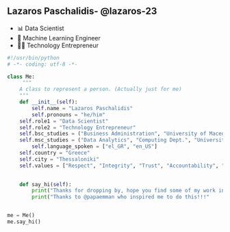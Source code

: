 ## Lazaros Paschalidis- @lazaros-23
- 📊 Data Scientist
- 🧠 Machine Learning Engineer
- 👨‍💻 Technology Entrepreneur

```python
#!/usr/bin/python
# -*- coding: utf-8 -*-

class Me:
     """
    A class to represent a person. (Actually just for me)
    """
    def __init__(self):
        self.name = "Lazaros Paschalidis"
        self.pronouns = "he/him"
	self.role1 = "Data Scientist"
	self.role2 = "Technology Entrepreneur"
	self.bsc_studies = ("Business Administration", "University of Macedonia")
	self.msc_studies = ("Data Analytics", "Computing Dept.", "University of Portsmouth")
        self.language_spoken = ["el_GR", "en_US"]
	self.country = "Greece"
	self.city = "Thessaloniki"
	self.values = ["Respect", "Integrity", "Trust", "Accountability", "Passion", "Innovation", "Quality", "Teamwork", "Leadership", "Constant Improvement", "Continuous Learning"]
				

    def say_hi(self):
        print("Thanks for dropping by, hope you find some of my work interesting. \n I'll be happy to connect with you on Social Media!")
        print("Thanks to @papaemman who inspired me to do this!!!" 


me = Me()
me.say_hi()
```

<br>

<!---
lazaros-23/lazaros-23 is a ✨ special ✨ repository because its `README.md` (this file) appears on your GitHub profile.
You can click the Preview link to take a look at your changes.
--->
